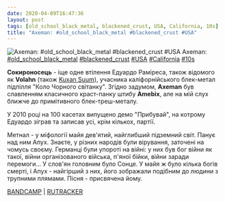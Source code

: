 ```yaml
---
date: 2020-04-09T16:47:36
layout: post
tags: [old_school_black_metal, blackened_crust, USA, California, 10s]
title: "Axeman: #old_school_black_metal #blackened_crust #USA"
---
```

![Axeman: #old_school_black_metal #blackened_crust #USA](https://res.cloudinary.com/vast-space-unexplored/image/upload/q_auto,dpr_auto,w_auto/photos/photo_940_09-04-2020_16-47-36.jpg)
Axeman: [#old_school_black_metal](/tags/#old_school_black_metal) [#blackened_crust](/tags/#blackened_crust) [#USA](/tags/#USA) [#California](/tags/#California) [#10s](/tags/#10s)

**Сокироносець** - іще одне втілення Едуардо Раміреса, також відомого як **Volahn** (також [Kuxan Suum](/2020-03-10-kuxan-suum--depressive-black-metal-atmospheric-black-metal)), учасника каліфорнійського блек-метал підпілля &quot;Коло Чорного світанку&quot;. Згідно задумом, **Axeman** був славленням класичного краст-панку штибу **Amebix**, але на мій слух ближче до примітивного блек-треш-металу.

У 2010 році на 100 касетах випущено демо &quot;Прибувай&quot;, на котрому Едуардо зіграв та записав усі, крім кількох, партії.

Метнал - у міфології майя дев&#39;ятий, найглибший підземний світ. Панує над ним Апух. Знаєте, у різних народів були вірування, заточені на чомусь своєму. Германці були упороті на війні: у них був бог війни як такої, війни організованого війська, п&#39;яної бійки, війни заради перемоги... У слов&#39;ян головним було Сонце. У майя ж було кілька богів смерті, і Апух - найгірший з них, його зображали подібним до людини з трупними плямами. Пісня - присвячена йому.

[BANDCAMP](https://crepusculonegro.bandcamp.com/album/cn-04-arrive) \| [RUTRACKER](https://rutracker.org/forum/viewtopic.php?t=3934927)